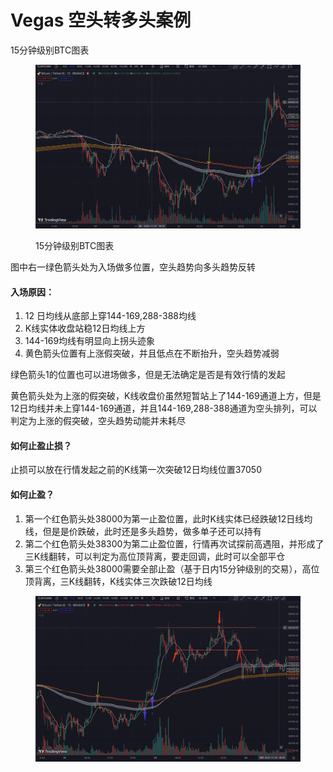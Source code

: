 # Vegas 空头转多头案例

15分钟级别BTC图表

<figure><img src="../../.gitbook/assets/Pasted Graphic 57.png" alt=""><figcaption><p>15分钟级别BTC图表</p></figcaption></figure>

图中右一绿色箭头处为入场做多位置，空头趋势向多头趋势反转

#### 入场原因：

1. 12 日均线从底部上穿144-169,288-388均线
2. K线实体收盘站稳12日均线上方
3. 144-169均线有明显向上拐头迹象
4. 黄色箭头位置有上涨假突破，并且低点在不断抬升，空头趋势减弱



绿色箭头1的位置也可以进场做多，但是无法确定是否是有效行情的发起

黄色箭头处为上涨的假突破，K线收盘价虽然短暂站上了144-169通道上方，但是12日均线并未上穿144-169通道，并且144-169,288-388通道为空头排列，可以判定为上涨的假突破，空头趋势动能并未耗尽

#### 如何止盈止损？

止损可以放在行情发起之前的K线第一次突破12日均线位置37050

#### 如何止盈？

1. 第一个红色箭头处38000为第一止盈位置，此时K线实体已经跌破12日线均线，但是是价跌破，此时还是多头趋势，做多单子还可以持有
2. 第二个红色箭头处38300为第二止盈位置，行情再次试探前高遇阻，并形成了三K线翻转，可以判定为高位顶背离，要走回调，此时可以全部平仓
3. 第三个红色箭头处38000需要全部止盈（基于日内15分钟级别的交易），高位顶背离，三K线翻转，K线实体三次跌破12日均线

<figure><img src="../../.gitbook/assets/Pasted Graphic 59 (1).png" alt=""><figcaption></figcaption></figure>
